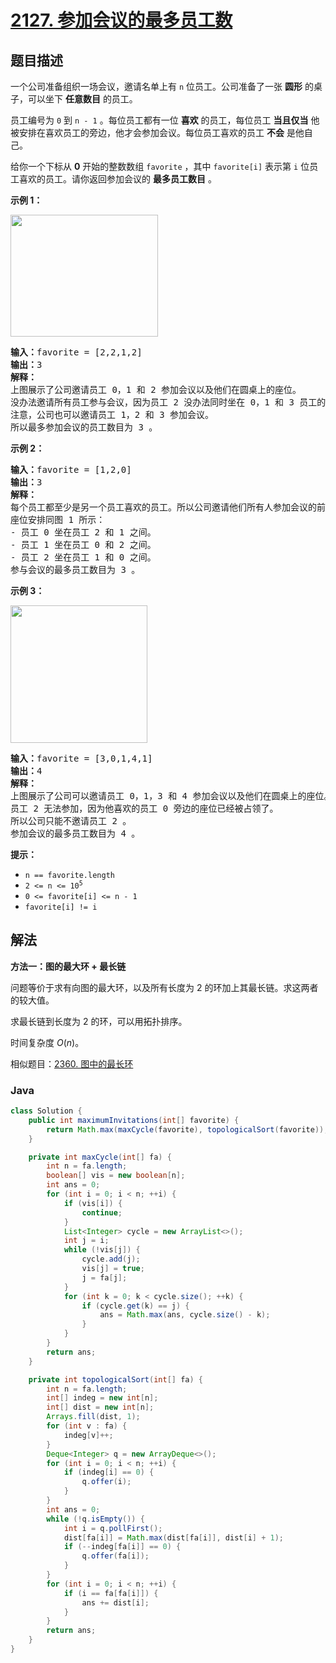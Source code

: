 # [2127. 参加会议的最多员工数](https://leetcode.cn/problems/maximum-employees-to-be-invited-to-a-meeting)

## 题目描述

<p>一个公司准备组织一场会议，邀请名单上有&nbsp;<code>n</code>&nbsp;位员工。公司准备了一张 <strong>圆形</strong>&nbsp;的桌子，可以坐下 <strong>任意数目</strong>&nbsp;的员工。</p>

<p>员工编号为 <code>0</code>&nbsp;到 <code>n - 1</code>&nbsp;。每位员工都有一位 <strong>喜欢</strong>&nbsp;的员工，每位员工&nbsp;<strong>当且仅当</strong>&nbsp;他被安排在喜欢员工的旁边，他才会参加会议。每位员工喜欢的员工 <strong>不会</strong>&nbsp;是他自己。</p>

<p>给你一个下标从 <strong>0</strong>&nbsp;开始的整数数组&nbsp;<code>favorite</code>&nbsp;，其中&nbsp;<code>favorite[i]</code>&nbsp;表示第&nbsp;<code>i</code>&nbsp;位员工喜欢的员工。请你返回参加会议的&nbsp;<strong>最多员工数目</strong>&nbsp;。</p>

<p><strong>示例 1：</strong></p>

<p><img alt="" src="https://gcore.jsdelivr.net/gh/doocs/leetcode@main/solution/2100-2199/2127.Maximum%20Employees%20to%20Be%20Invited%20to%20a%20Meeting/images/ex1.png" style="width: 236px; height: 195px;"></p>

<pre><b>输入：</b>favorite = [2,2,1,2]
<b>输出：</b>3
<strong>解释：</strong>
上图展示了公司邀请员工 0，1 和 2 参加会议以及他们在圆桌上的座位。
没办法邀请所有员工参与会议，因为员工 2 没办法同时坐在 0，1 和 3 员工的旁边。
注意，公司也可以邀请员工 1，2 和 3 参加会议。
所以最多参加会议的员工数目为 3 。
</pre>

<p><strong>示例 2：</strong></p>

<pre><b>输入：</b>favorite = [1,2,0]
<b>输出：</b>3
<b>解释：</b>
每个员工都至少是另一个员工喜欢的员工。所以公司邀请他们所有人参加会议的前提是所有人都参加了会议。
座位安排同图 1 所示：
- 员工 0 坐在员工 2 和 1 之间。
- 员工 1 坐在员工 0 和 2 之间。
- 员工 2 坐在员工 1 和 0 之间。
参与会议的最多员工数目为 3 。
</pre>

<p><strong>示例 3：</strong></p>

<p><img alt="" src="https://gcore.jsdelivr.net/gh/doocs/leetcode@main/solution/2100-2199/2127.Maximum%20Employees%20to%20Be%20Invited%20to%20a%20Meeting/images/ex2.png" style="width: 219px; height: 220px;"></p>

<pre><b>输入：</b>favorite = [3,0,1,4,1]
<b>输出：</b>4
<b>解释：</b>
上图展示了公司可以邀请员工 0，1，3 和 4 参加会议以及他们在圆桌上的座位。
员工 2 无法参加，因为他喜欢的员工 0 旁边的座位已经被占领了。
所以公司只能不邀请员工 2 。
参加会议的最多员工数目为 4 。
</pre>

<p><strong>提示：</strong></p>

<ul>
	<li><code>n == favorite.length</code></li>
	<li><code>2 &lt;= n &lt;= 10<sup>5</sup></code></li>
	<li><code>0 &lt;= favorite[i] &lt;=&nbsp;n - 1</code></li>
	<li><code>favorite[i] != i</code></li>
</ul>

## 解法

**方法一：图的最大环 + 最长链**

问题等价于求有向图的最大环，以及所有长度为 $2$ 的环加上其最长链。求这两者的较大值。

求最长链到长度为 $2$ 的环，可以用拓扑排序。

时间复杂度 $O(n)$。

相似题目：[2360. 图中的最长环](/solution/2300-2399/2360.Longest%20Cycle%20in%20a%20Graph/README.md)

### **Java**

```java
class Solution {
    public int maximumInvitations(int[] favorite) {
        return Math.max(maxCycle(favorite), topologicalSort(favorite));
    }

    private int maxCycle(int[] fa) {
        int n = fa.length;
        boolean[] vis = new boolean[n];
        int ans = 0;
        for (int i = 0; i < n; ++i) {
            if (vis[i]) {
                continue;
            }
            List<Integer> cycle = new ArrayList<>();
            int j = i;
            while (!vis[j]) {
                cycle.add(j);
                vis[j] = true;
                j = fa[j];
            }
            for (int k = 0; k < cycle.size(); ++k) {
                if (cycle.get(k) == j) {
                    ans = Math.max(ans, cycle.size() - k);
                }
            }
        }
        return ans;
    }

    private int topologicalSort(int[] fa) {
        int n = fa.length;
        int[] indeg = new int[n];
        int[] dist = new int[n];
        Arrays.fill(dist, 1);
        for (int v : fa) {
            indeg[v]++;
        }
        Deque<Integer> q = new ArrayDeque<>();
        for (int i = 0; i < n; ++i) {
            if (indeg[i] == 0) {
                q.offer(i);
            }
        }
        int ans = 0;
        while (!q.isEmpty()) {
            int i = q.pollFirst();
            dist[fa[i]] = Math.max(dist[fa[i]], dist[i] + 1);
            if (--indeg[fa[i]] == 0) {
                q.offer(fa[i]);
            }
        }
        for (int i = 0; i < n; ++i) {
            if (i == fa[fa[i]]) {
                ans += dist[i];
            }
        }
        return ans;
    }
}
```
